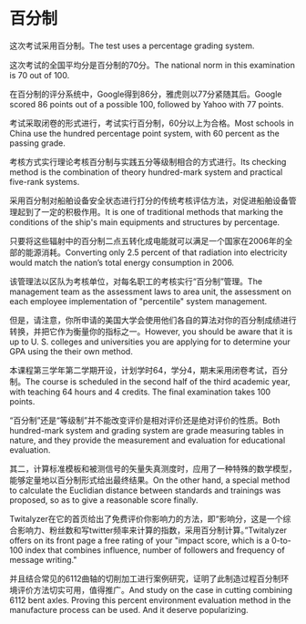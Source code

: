 # 百分制

<p><span class="chinese">这次考试采用百分制。</span><span class="english">The test uses a percentage grading system.</span></p>

<p><span class="chinese">这次考试的全国平均分是百分制的70分。</span><span class="english">The national norm in this examination is 70 out of 100.</span></p>

<p><span class="chinese">在百分制的评分系统中，Google得到86分，雅虎则以77分紧随其后。</span><span class="english">Google scored 86 points out of a possible 100, followed by Yahoo with 77 points.</span></p>

<p><span class="chinese">考试采取闭卷的形式进行，考试实行百分制，60分以上为合格。</span><span class="english">Most schools in China use the hundred percentage point system, with 60 percent as the passing grade.</span></p>

<p><span class="chinese">考核方式实行理论考核百分制与实践五分等级制相合的方式进行。</span><span class="english">Its checking method is the combination of theory hundred-mark system and practical five-rank systems.</span></p>

<p><span class="chinese">采用百分制对船舶设备安全状态进行打分的传统考核评估方法，对促进船舶设备管理起到了一定的积极作用。</span><span class="english">It is one of traditional methods that marking the conditions of the ship's main equipments and structures by percentage.</span></p>

<p><span class="chinese">只要将这些辐射中的百分制二点五转化成电能就可以满足一个国家在2006年的全部的能源消耗。</span><span class="english">Converting only 2.5 percent of that radiation into electricity would match the nation’s total energy consumption in 2006.</span></p>

<p><span class="chinese">该管理法以区队为考核单位，对每名职工的考核实行“百分制”管理。</span><span class="english">The management team as the assessment laws to area unit, the assessment on each employee implementation of "percentile" system management.</span></p>

<p><span class="chinese">但是，请注意，你所申请的美国大学会使用他们各自的算法对你的百分制成绩进行转换，并把它作为衡量你的指标之一。</span><span class="english">However, you should be aware that it is up to U. S. colleges and universities you are applying for to determine your GPA using the their own method.</span></p>

<p><span class="chinese">本课程第三学年第二学期开设，计划学时64，学分4，期末采用闭卷考试，百分制。</span><span class="english">The course is scheduled in the second half of the third academic year, with teaching 64 hours and 4 credits. The final examination takes 100 points.</span></p>

<p><span class="chinese">“百分制”还是“等级制”并不能改变评价是相对评价还是绝对评价的性质。</span><span class="english">Both hundred-mark system and grading system are grade measuring tables in nature, and they provide the measurement and evaluation for educational evaluation.</span></p>

<p><span class="chinese">其二，计算标准模板和被测信号的矢量失真测度时，应用了一种特殊的数学模型，能够定量地以百分制形式给出最终结果。</span><span class="english">On the other hand, a special method to calculate the Euclidian distance between standards and trainings was proposed, so as to give a reasonable score finally.</span></p>

<p><span class="chinese">Twitalyzer在它的首页给出了免费评价你影响力的方法，即“影响分，这是一个综合影响力、粉丝数和写twitter频率来计算的指数，采用百分制计算。”</span><span class="english">Twitalyzer offers on its front page a free rating of your "impact score, which is a 0-to-100 index that combines influence, number of followers and frequency of message writing."</span></p>

<p><span class="chinese">并且结合常见的6112曲轴的切削加工进行案例研究，证明了此制造过程百分制环境评价方法切实可用，值得推广。</span><span class="english">And study on the case in cutting combining 6112 bent axles. Proving this percent environment evaluation method in the manufacture process can be used. And it deserve popularizing.</span></p>

